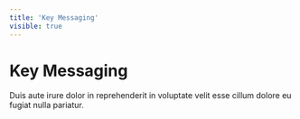 ```yaml
---
title: 'Key Messaging'
visible: true
---
```


# Key Messaging

Duis aute irure dolor in reprehenderit in voluptate velit esse cillum dolore eu fugiat nulla pariatur.